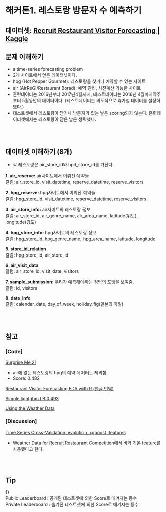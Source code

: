 # 해커톤1. 레스토랑 방문자 수 예측하기

## 데이터셋: [Recruit Restaurant Visitor Forecasting | Kaggle](https://www.kaggle.com/c/recruit-restaurant-visitor-forecasting/overview)

## 문제 이해하기
-	a time-series forecasting problem
-	2개 사이트에서 얻은 데이터셋이다.
 - hpg (Hot Pepper Gourmet): 레스토랑을 찾거나 예약할 수 있는 사이트
 - air (AirReGI/Restaurant Borad): 예약 관리, 사전계산 가능한 사이트
-	훈련데이터는 2016년부터 2017년4월까지, 테스트데이터는 2016년 4월마지막주부터 5월동안의 데이터이다. (테스트데이터는 의도적으로 휴가철 데이터를 설정하였다.)
-	테스트셋에서 레스토랑이 닫거나 방문자가 없는 날은 scoring되지 않는다. 훈련데이터셋에서는 레스토랑이 닫은 날은 생략했다.

<br><br>

## 데이터셋 이해하기 (8개)
-	각 레스토랑은 air_store_id와 hpd_store_id를 가진다.<br>

**1.	air_reserve:** air사이트에서 이뤄진 예약들<br>
칼럼: air_store_id, visit_datetime, reserve_datetime, reserve_visitors<br>

**2.	hpg_reserve:** hpg사이트에서 이뤄진 예약들<br>
칼럼: hpg_store_id, visit_datetime, reserve_datetime, reserve_visitors<br>

**3.	air_store_info:** air사이트의 레스토랑 정보<br>
칼럼: air_store_id, air_genre_name, air_area_name, latitude(위도), longitude(경도)<br>

**4.	hpg_store_info:** hpg사이트의 레스토랑 정보<br>
칼럼: hpg_store_id, hpg_genre_name, hpg_area_name, latitude, longitude<br>

**5.	store_id_relation**<br>
칼럼: hpg_store_id, air_store_id<br>

**6.	air_visit_data**<br>
칼럼: air_store_id, visit_date, visitors<br>

**7.	sample_submission:** 우리가 예측해야하는 정답의 포맷을 보여줌.<br>
칼럼: id, visitors<br>

**8.	date_info**<br>
칼럼: calendar_date, day_of_week, holiday_fig(일본의 휴일)

<br><br>

## 참고
### [Code]
[Surprise Me 2!](https://www.kaggle.com/tunguz/surprise-me-2)
- air에 없는 레스토랑의 hpg의 예약 데이터는 제외함.
- Score: 0.482

[Restaurant Visitor Forecasting EDA with R (한글 번역)](https://www.kaggle.com/maestroyi/restaurant-visitor-forecasting-eda-with-r/report)

[Simple lightgbm LB:0.493](https://www.kaggle.com/festa78/simple-lightgbm-lb-0-493)

[Using the Weather Data](https://www.kaggle.com/supermdguy/using-the-weather-data)

### [Discussion]
[Time Series Cross-Validation: evolution, xgboost, features](https://www.kaggle.com/c/recruit-restaurant-visitor-forecasting/discussion/46602)
- [Weather Data for Recruit Restaurant Competition](https://www.kaggle.com/huntermcgushion/rrv-weather-data?select=weather_stations.csv)에서 비와 기온 feature를 사용했다고 한다.

<br><br>

## Tip
**1)**<br>
Public Leaderboard : 공개된 테스트셋에 의한 Score로 매겨지는 등수<br>
Private Leaderboard : 숨겨진 테스트셋에 의한 Score로 매겨지는 등수<br>
